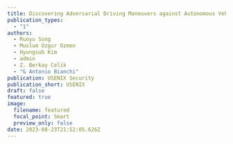```yaml
---
title: Discovering Adversarial Driving Maneuvers against Autonomous Vehicles
publication_types:
  - "1"
authors:
  - Ruoyu Song
  - Muslum Ozgur Ozmen
  - Hyungsub Kim
  - admin
  - Z. Berkay Celik
  - "& Antonio Bianchi"
publication: USENIX Security
publication_short: USENIX
draft: false
featured: true
image:
  filename: featured
  focal_point: Smart
  preview_only: false
date: 2023-08-23T21:52:05.626Z
---
```

